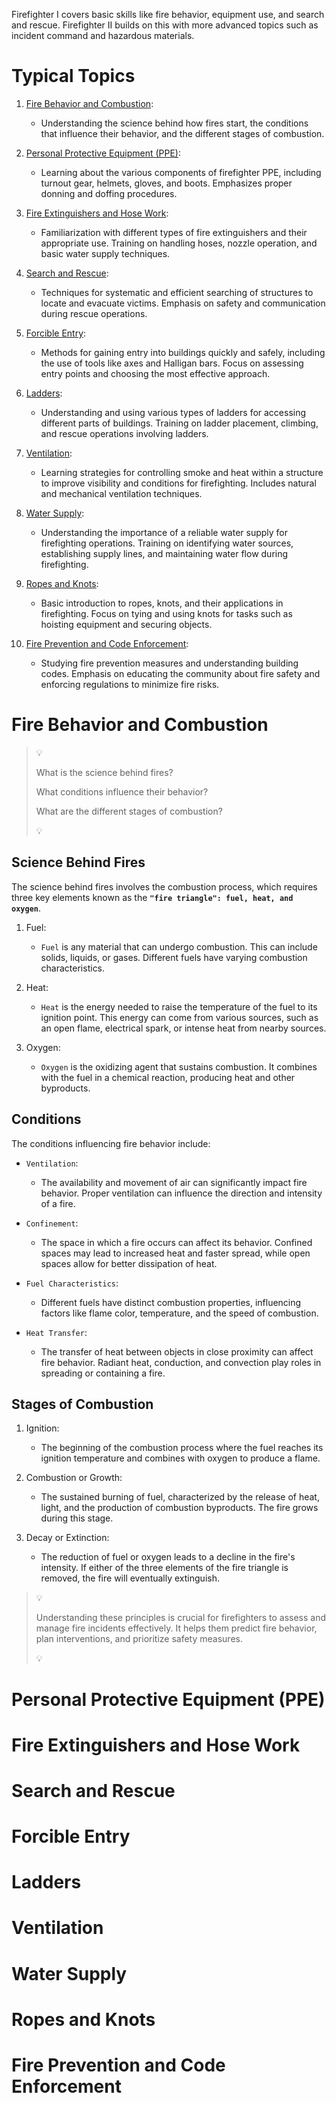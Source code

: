 Firefighter I covers basic skills like fire behavior, equipment use, and search and rescue. Firefighter II builds on this with more advanced topics such as incident command and hazardous materials.

# Typical Topics

1. [Fire Behavior and Combustion](#fire-behavior-and-combustion):
   * Understanding the science behind how fires start, the conditions that influence their behavior, and the different stages of combustion.

2. [Personal Protective Equipment (PPE)](#personal-protective-equipment-ppe):
   * Learning about the various components of firefighter PPE, including turnout gear, helmets, gloves, and boots. Emphasizes proper donning and doffing procedures.

3. [Fire Extinguishers and Hose Work](#fire-extinguishers-and-hose-work):
   * Familiarization with different types of fire extinguishers and their appropriate use. Training on handling hoses, nozzle operation, and basic water supply techniques.

4. [Search and Rescue](#search-and-rescue):
   * Techniques for systematic and efficient searching of structures to locate and evacuate victims. Emphasis on safety and communication during rescue operations.

5. [Forcible Entry](#forcible-entry):
   * Methods for gaining entry into buildings quickly and safely, including the use of tools like axes and Halligan bars. Focus on assessing entry points and choosing the most effective approach.

6. [Ladders](#forcible-entry):
   * Understanding and using various types of ladders for accessing different parts of buildings. Training on ladder placement, climbing, and rescue operations involving ladders.

7. [Ventilation](#ventilation):
   * Learning strategies for controlling smoke and heat within a structure to improve visibility and conditions for firefighting. Includes natural and mechanical ventilation techniques.

8. [Water Supply](#water-supply):
   * Understanding the importance of a reliable water supply for firefighting operations. Training on identifying water sources, establishing supply lines, and maintaining water flow during firefighting.

9. [Ropes and Knots](#ropes-and-knots):
   * Basic introduction to ropes, knots, and their applications in firefighting. Focus on tying and using knots for tasks such as hoisting equipment and securing objects.

10. [Fire Prevention and Code Enforcement](#fire-prevention-and-code-enforcement):
    * Studying fire prevention measures and understanding building codes. Emphasis on educating the community about fire safety and enforcing regulations to minimize fire risks.


# Fire Behavior and Combustion
> 💡 
> 
> What is the science behind fires? 
> 
> What conditions influence their behavior? 
> 
> What are the different stages of combustion? 
> 
> 💡

## Science Behind Fires 

The science behind fires involves the combustion process, which requires three key elements known as the **`"fire triangle": fuel, heat, and oxygen`**.

1. Fuel:
   * `Fuel` is any material that can undergo combustion. This can include solids, liquids, or gases. Different fuels have varying combustion characteristics.

2. Heat:
   * `Heat` is the energy needed to raise the temperature of the fuel to its ignition point. This energy can come from various sources, such as an open flame, electrical spark, or intense heat from nearby sources.

3. Oxygen:
   * `Oxygen` is the oxidizing agent that sustains combustion. It combines with the fuel in a chemical reaction, producing heat and other byproducts.

## Conditions

The conditions influencing fire behavior include:

* `Ventilation`:
  * The availability and movement of air can significantly impact fire behavior. Proper ventilation can influence the direction and intensity of a fire.

* `Confinement`:
  * The space in which a fire occurs can affect its behavior. Confined spaces may lead to increased heat and faster spread, while open spaces allow for better dissipation of heat.

* `Fuel Characteristics`:
  * Different fuels have distinct combustion properties, influencing factors like flame color, temperature, and the speed of combustion.

* `Heat Transfer`:
  * The transfer of heat between objects in close proximity can affect fire behavior. Radiant heat, conduction, and convection play roles in spreading or containing a fire.

## Stages of Combustion

1. Ignition:
   * The beginning of the combustion process where the fuel reaches its ignition temperature and combines with oxygen to produce a flame.

2. Combustion or Growth:
   * The sustained burning of fuel, characterized by the release of heat, light, and the production of combustion byproducts. The fire grows during this stage.

3. Decay or Extinction:
   * The reduction of fuel or oxygen leads to a decline in the fire's intensity. If either of the three elements of the fire triangle is removed, the fire will eventually extinguish.

> 💡
> 
>  Understanding these principles is crucial for firefighters to assess and manage fire incidents effectively. It helps them predict fire behavior, plan interventions, and prioritize safety measures. 
> 
> 💡

# Personal Protective Equipment (PPE)
# Fire Extinguishers and Hose Work
# Search and Rescue
# Forcible Entry
# Ladders
# Ventilation
# Water Supply
# Ropes and Knots
# Fire Prevention and Code Enforcement